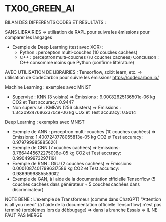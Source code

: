 # TX00_GREEN_AI

BILAN DES DIFFERENTS CODES ET RESULTATS :  

SANS LIBRAIRIES => utilisation de RAPL pour suivre les émissions pour comparer les langages
- Exemple de Deep Learning (test avec XOR) :
   - Python : perceptron multi-couches (10 couches cachées)
   -  C++ : perceptron multi-couches (10 couches cachées)
Conclusion : C++ consomme moins que Python (confirme littérature)


AVEC UTILISATION DE LIBRAIRIES : Tensorflow, scikit learn, etc. => utilisation de CodeCarbon pour suivre les émissions https://codecarbon.io/


Machine Learning : exemples avec MNIST
- Supervisé : KNN (3 voisins) => Émissions : 9.00082625136501e-06 kg CO2 et Test accuracy: 0.9447
- Non supervisé : KMEAN (256 clusters) => Emissions : 1.3420924768623704e-06 kg CO2 et Test accuracy: 0.9014
  
Deep Learning : exemples avec MNIST
- Exemple de ANN : perceptron multi-couches (10 couches cachées) => Emissions: 1.4007240778055813e-05 kg CO2 et Test accuracy: 0.9797999858856201
- Exemple de CNN (7 couches cachées) => Emissions: 3.7664445672275096e-05 kg CO2 et Test accuracy: 0.9904999732971191
- Exemple de RNN : GRU (2 couches cachées) => Emissions: 0.00010874017996317586 kg CO2 et Test accuracy: 0.9869999885559082
- Exemple de GAN, à l'aide de la documentation officielle Tensorflow (5 couches cachées dans générateur + 5 couches cachées dans discriminateur) 

NOTE BENE : L'exemple de Transformeur (comme dans ChatGPT) "Attention is all you need" (à l'aide de la documentation officielle Tensorflow) n'est pas terminé (problèmes lors du débbugage) => dans la branche Essais => IL NE FAUT PAS MERGE

  


